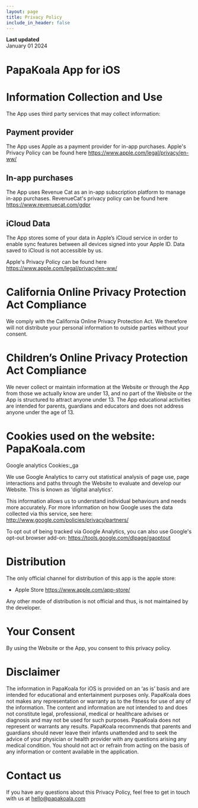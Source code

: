 ```yaml
---
layout: page
title: Privacy Policy
include_in_header: false
---
```


**Last updated**  
January 01 2024

# PapaKoala App for iOS

# Information Collection and Use

The App uses third party services that may collect information:

## Payment provider

The App uses Apple as a payment provider for in-app purchases.
Apple's Privacy Policy can be found here <https://www.apple.com/legal/privacy/en-ww/>

## In-app purchases 

The App uses Revenue Cat as an in-app subscription platform to manage in-app purchases. 
RevenueCat's privacy policy can be found here <https://www.revenuecat.com/gdpr> 


## iCloud Data
The App stores some of your data in Apple’s iCloud service in order to enable sync features between all devices signed into your Apple ID. Data saved to iCloud is not accessible by us. 

Apple's Privacy Policy can be found here <https://www.apple.com/legal/privacy/en-ww/>

# California Online Privacy Protection Act Compliance
We comply with the California Online Privacy Protection Act. We therefore will not distribute your personal information to outside parties without your consent.

# Children’s Online Privacy Protection Act Compliance
We never collect or maintain information at the Website or through the App from those we actually know are under 13, and no part of the Website or the App is structured to attract anyone under 13. The App educational activities are intended for parents, guardians and educators and does not address anyone under the age of 13. 

# Cookies used on the website: PapaKoala.com
Google analytics
Cookies:_ga

We use Google Analytics to carry out statistical analysis of page use, page interactions and paths through the Website to evaluate and develop our Website. This is known as 'digital analytics'. 

This information allows us to understand individual behaviours and needs more accurately. For more information on how Google uses the data collected via this service, see here: <http://www.google.com/policies/privacy/partners/>

To opt out of being tracked via Google Analytics, you can also use Google's opt-out browser add-on: <https://tools.google.com/dlpage/gaoptout>


# Distribution

The only official channel for distribution of this app is the apple store:
* Apple Store  <https://www.apple.com/app-store/>

Any other mode of distribution is not official and thus, is not maintained by the developer.

# Your Consent
By using the Website or the App, you consent to this privacy policy.

# Disclaimer
The information in PapaKoala for iOS is provided on an ‘as is’ basis and are intended for educational and entertainment purposes only. PapaKoala does not makes any representation or warranty as to the fitness for use of any of the information. The content and information are not intended to and does not constitute legal, professional, medical or healthcare advises or diagnosis and may not be used for such purposes. PapaKoala does not represent or warrants any results. PapaKoala recommends that parents and guardians should never leave their infants unattended and to seek the advice of your physician or health provider with any questions arising any medical condition. You should not act or refrain from acting on the basis of any information or content available in the application.

# Contact us
If you have any questions about this Privacy Policy, feel free to get in touch with us at hello@papakoala.com 


